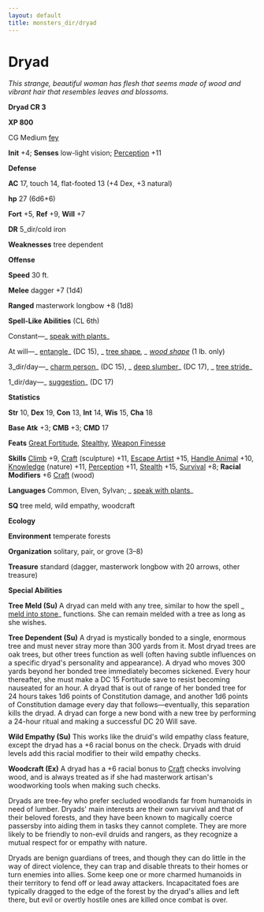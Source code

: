 ```yaml
---
layout: default
title: monsters_dir/dryad
---
```

# Dryad

_This strange, beautiful woman has flesh that seems made of wood and vibrant hair that resembles leaves and blossoms._

**Dryad CR 3**

**XP 800**

CG Medium [fey](../creatureTypes#_fey)

**Init** +4; **Senses** low-light vision; [Perception](../../skills_dir/perception#_perception) +11

**Defense**

**AC** 17, touch 14, flat-footed 13 (+4 Dex, +3 natural)

**hp** 27 (6d6+6)

**Fort** +5, **Ref** +9, **Will** +7

**DR** 5_dir/cold iron

**Weaknesses** tree dependent

**Offense**

**Speed** 30 ft.

**Melee** dagger +7 (1d4)

**Ranged** masterwork longbow +8 (1d8)

**Spell-Like Abilities** (CL 6th)

Constant—_ [speak with plants](../../spells_dir/speakWithPlants#_speak-with-plants)_

At will—_ [entangle](../../spells_dir/entangle#_entangle)_ (DC 15), _ [tree shape](../../spells_dir/treeShape#_tree-shape)_, _ [wood shape](../../spells_dir/woodShape#_wood-shape)_ (1 lb. only)

3_dir/day—_ [charm person](../../spells_dir/charmPerson#_charm-person)_ (DC 15), _ [deep slumber](../../spells_dir/deepSlumber#_deep-slumber)_ (DC 17), _ [tree stride](../../spells_dir/treeStride#_tree-stride)_

1_dir/day—_ [suggestion](../../spells_dir/suggestion#_suggestion)_ (DC 17)

**Statistics**

**Str** 10, **Dex** 19, **Con** 13, **Int** 14, **Wis** 15, **Cha** 18

**Base Atk** +3; **CMB** +3; **CMD** 17

**Feats** [Great Fortitude](../../feats#_great-fortitude), [Stealthy](../../feats#_stealthy), [Weapon Finesse](../../feats#_weapon-finesse)

**Skills** [Climb](../../skills_dir/climb#_climb) +9, [Craft](../../skills_dir/craft#_craft) (sculpture) +11, [Escape Artist](../../skills_dir/escapeArtist#_escape-artist) +15, [Handle Animal](../../skills_dir/handleAnimal#_handle-animal) +10, [Knowledge](../../skills_dir/knowledge#_knowledge) (nature) +11, [Perception](../../skills_dir/perception#_perception) +11, [Stealth](../../skills_dir/stealth#_stealth) +15, [Survival](../../skills_dir/survival#_survival) +8; **Racial Modifiers** +6 [Craft](../../skills_dir/craft#_craft) (wood)

**Languages** Common, Elven, Sylvan; _ [speak with plants](../../spells_dir/speakWithPlants#_speak-with-plants)_

**SQ** tree meld, wild empathy, woodcraft

**Ecology**

**Environment** temperate forests

**Organization** solitary, pair, or grove (3–8)

**Treasure** standard (dagger, masterwork longbow with 20 arrows, other treasure)

**Special Abilities**

**Tree Meld (Su)** A dryad can meld with any tree, similar to how the spell _ [meld into stone](../../spells_dir/meldIntoStone#_meld-into-stone)_ functions. She can remain melded with a tree as long as she wishes.

**Tree Dependent (Su)** A dryad is mystically bonded to a single, enormous tree and must never stray more than 300 yards from it. Most dryad trees are oak trees, but other trees function as well (often having subtle influences on a specific dryad's personality and appearance). A dryad who moves 300 yards beyond her bonded tree immediately becomes sickened. Every hour thereafter, she must make a DC 15 Fortitude save to resist becoming nauseated for an hour. A dryad that is out of range of her bonded tree for 24 hours takes 1d6 points of Constitution damage, and another 1d6 points of Constitution damage every day that follows—eventually, this separation kills the dryad. A dryad can forge a new bond with a new tree by performing a 24-hour ritual and making a successful DC 20 Will save.

**Wild Empathy (Su)** This works like the druid's wild empathy class feature, except the dryad has a +6 racial bonus on the check. Dryads with druid levels add this racial modifier to their wild empathy checks.

**Woodcraft (Ex)** A dryad has a +6 racial bonus to [Craft](../../skills_dir/craft#_craft) checks involving wood, and is always treated as if she had masterwork artisan's woodworking tools when making such checks.

Dryads are tree-fey who prefer secluded woodlands far from humanoids in need of lumber. Dryads' main interests are their own survival and that of their beloved forests, and they have been known to magically coerce passersby into aiding them in tasks they cannot complete. They are more likely to be friendly to non-evil druids and rangers, as they recognize a mutual respect for or empathy with nature.

Dryads are benign guardians of trees, and though they can do little in the way of direct violence, they can trap and disable threats to their homes or turn enemies into allies. Some keep one or more charmed humanoids in their territory to fend off or lead away attackers. Incapacitated foes are typically dragged to the edge of the forest by the dryad's allies and left there, but evil or overtly hostile ones are killed once combat is over.

